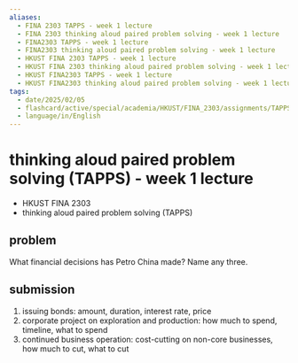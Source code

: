 ```yaml
---
aliases:
  - FINA 2303 TAPPS - week 1 lecture
  - FINA 2303 thinking aloud paired problem solving - week 1 lecture
  - FINA2303 TAPPS - week 1 lecture
  - FINA2303 thinking aloud paired problem solving - week 1 lecture
  - HKUST FINA 2303 TAPPS - week 1 lecture
  - HKUST FINA 2303 thinking aloud paired problem solving - week 1 lecture
  - HKUST FINA2303 TAPPS - week 1 lecture
  - HKUST FINA2303 thinking aloud paired problem solving - week 1 lecture
tags:
  - date/2025/02/05
  - flashcard/active/special/academia/HKUST/FINA_2303/assignments/TAPPS/week_1_lecture
  - language/in/English
---
```


# thinking aloud paired problem solving (TAPPS) - week 1 lecture

- HKUST FINA 2303
- thinking aloud paired problem solving (TAPPS)

## problem

What financial decisions has Petro China made? Name any three.

## submission

1. issuing bonds: amount, duration, interest rate, price
2. corporate project on exploration and production: how much to spend, timeline, what to spend
3. continued business operation: cost-cutting on non-core businesses, how much to cut, what to cut
